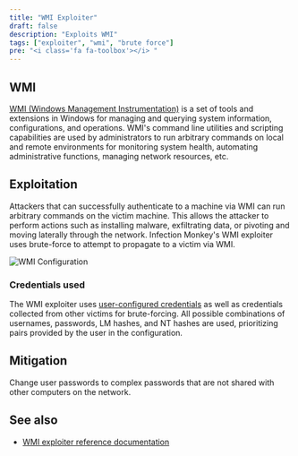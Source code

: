```yaml
---
title: "WMI Exploiter"
draft: false
description: "Exploits WMI"
tags: ["exploiter", "wmi", "brute force"]
pre: "<i class='fa fa-toolbox'></i> "
---
```


## WMI

[WMI (Windows Management Instrumentation)](
https://learn.microsoft.com/en-us/windows/win32/wmisdk/wmi-start-page) is a set
of tools and extensions in Windows for managing and querying system information,
configurations, and operations. WMI's command line utilities and scripting
capabilities are used by administrators to run arbitrary commands on local and
remote environments for monitoring system health, automating administrative
functions, managing network resources, etc.

## Exploitation

Attackers that can successfully authenticate to a machine via WMI can run
arbitrary commands on the victim machine. This allows the attacker to perform
actions such as installing malware, exfiltrating data, or pivoting and moving
laterally through the network. Infection Monkey's WMI exploiter uses
brute-force to attempt to propagate to a victim via WMI.

![WMI Configuration](
/images/island/configuration-page/wmi-exploiter-configuration.png
"WMI Configuration")

### Credentials used

The WMI exploiter uses [user-configured credentials](
/usage/configuration/credentials) as well as credentials collected from other
victims for brute-forcing. All possible combinations of usernames, passwords,
LM hashes, and NT hashes are used, prioritizing pairs provided by the user in
the configuration.

## Mitigation

Change user passwords to complex passwords that are not shared with other
computers on the network.

## See also
- [WMI exploiter reference documentation](/reference/exploiters/wmi)
